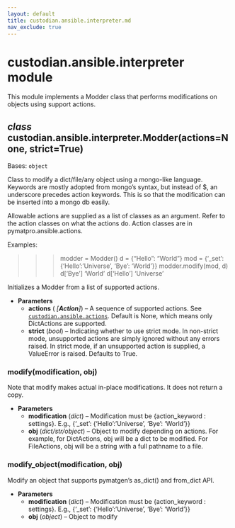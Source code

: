 ```yaml
---
layout: default
title: custodian.ansible.interpreter.md
nav_exclude: true
---
```


# custodian.ansible.interpreter module

This module implements a Modder class that performs modifications on objects
using support actions.

## *class* custodian.ansible.interpreter.Modder(actions=None, strict=True)

Bases: `object`

Class to modify a dict/file/any object using a mongo-like language.
Keywords are mostly adopted from mongo’s syntax, but instead of $, an
underscore precedes action keywords. This is so that the modification can
be inserted into a mongo db easily.

Allowable actions are supplied as a list of classes as an argument. Refer
to the action classes on what the actions do. Action classes are in
pymatpro.ansible.actions.

Examples:

> > > modder = Modder()
> > > d = {“Hello”: “World”}
> > > mod = {‘_set’: {‘Hello’:’Universe’, ‘Bye’: ‘World’}}
> > > modder.modify(mod, d)
> > > d[‘Bye’]
> > > ‘World’
> > > d[‘Hello’]
> > > ‘Universe’

Initializes a Modder from a list of supported actions.

* **Parameters**
  * **actions** (  *[**Action**]*) – A sequence of supported actions. See
    [`custodian.ansible.actions`](custodian.ansible.actions.md#module-custodian.ansible.actions). Default is None,
    which means only DictActions are supported.
  * **strict** (*bool*) – Indicating whether to use strict mode. In non-strict
    mode, unsupported actions are simply ignored without any
    errors raised. In strict mode, if an unsupported action is
    supplied, a ValueError is raised. Defaults to True.

### modify(modification, obj)

Note that modify makes actual in-place modifications. It does not
return a copy.

* **Parameters**
  * **modification** (*dict*) – Modification must be {action_keyword :
    settings}. E.g., {‘_set’: {‘Hello’:’Universe’, ‘Bye’: ‘World’}}
  * **obj** (*dict/str/object*) – Object to modify depending on actions. For
    example, for DictActions, obj will be a dict to be modified.
    For FileActions, obj will be a string with a full pathname to a
    file.

### modify_object(modification, obj)

Modify an object that supports pymatgen’s as_dict() and from_dict API.

* **Parameters**
  * **modification** (*dict*) – Modification must be {action_keyword :
    settings}. E.g., {‘_set’: {‘Hello’:’Universe’, ‘Bye’: ‘World’}}
  * **obj** (*object*) – Object to modify